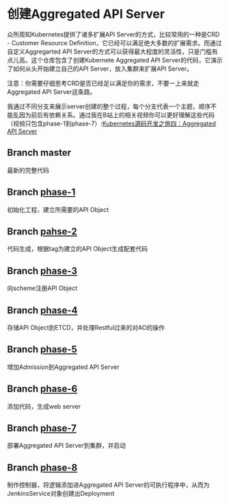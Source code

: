 # 创建Aggregated API Server  

众所周知Kubernetes提供了诸多扩展API Server的方式，比较常用的一种是CRD - Customer Resource Definition，它已经可以满足绝大多数的扩展需求。而通过自定义Aggregarted API Server的方式可以获得最大程度的灵活性，只是门槛有点儿高。这个仓库包含了创建Kubernete Aggregated API Server的代码，它演示了如何从头开始建立自己的API Server，放入集群来扩展API Server。  

注意：你需要仔细思考CRD是否已经足以满足你的需求，不要一上来就走Aggregated API Server这条路。  

我通过不同分支来展示server创建的整个过程，每个分支代表一个主题，顺序不能乱因为前后有依赖关系。通过我在B站上的相关视频你可以更好理解这些代码（视频只包含phase-1到phase-7）:[Kubernetes源码开发之旅四：Aggregated API Server](https://www.bilibili.com/video/BV1Ve4y1U7oE/?vd_source=9304721f2aeb71f0f883054e229f5b22)  

## Branch master  
最新的完整代码  

## Branch [phase-1](https://github.com/JackyZhangFuDan/cicd-apiserver/tree/phase-1/)  
初始化工程，建立所需要的API Object  

## Branch [pahse-2](https://github.com/JackyZhangFuDan/cicd-apiserver/tree/phase-2/)  
代码生成，根据tag为建立的API Object生成配套代码  

## Branch [phase-3](https://github.com/JackyZhangFuDan/cicd-apiserver/tree/phase-3/)  
向scheme注册API Object  

## Branch [phase-4](https://github.com/JackyZhangFuDan/cicd-apiserver/tree/phase-4/)  
存储API Object到ETCD，并处理Restful过来的对AO的操作  

## Branch [phase-5](https://github.com/JackyZhangFuDan/cicd-apiserver/tree/phase-5/)  
增加Admission到Aggregated API Server  

## Branch [phase-6](https://github.com/JackyZhangFuDan/cicd-apiserver/tree/phase-6/)  
添加代码，生成web server  

## Branch [phase-7](https://github.com/JackyZhangFuDan/cicd-apiserver/tree/phase-7/)  
部署Aggregated API Server到集群，并启动  

## Branch [phase-8](https://github.com/JackyZhangFuDan/cicd-apiserver/tree/phase-8/)  
制作控制器，将逻辑添加进Aggregated API Server的可执行程序中，从而为JenkinsService对象创建出Deployment  
